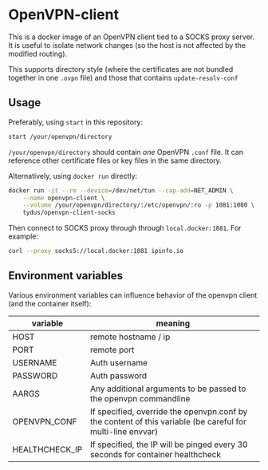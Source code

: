 # OpenVPN-client

This is a docker image of an OpenVPN client tied to a SOCKS proxy server.  It is
useful to isolate network changes (so the host is not affected by the modified
routing).

This supports directory style (where the certificates are not bundled together in one `.ovpn` file) and those that contains `update-resolv-conf`

## Usage

Preferably, using `start` in this repository:
```bash
start /your/openvpn/directory
```

`/your/openvpn/directory` should contain *one* OpenVPN `.conf` file. It can reference other certificate files or key files in the same directory.

Alternatively, using `docker run` directly:

```bash
docker run -it --rm --device=/dev/net/tun --cap-add=NET_ADMIN \
    --name openvpn-client \
    --volume /your/openvpn/directory/:/etc/openvpn/:ro -p 1081:1080 \
    tydus/openvpn-client-socks
```

Then connect to SOCKS proxy through through `local.docker:1081`. For example:

```bash
curl --proxy socks5://local.docker:1081 ipinfo.io
```

## Environment variables
Various environment variables can influence behavior of the openvpn client (and the container itself):

| variable | meaning |
| -------- | ------- |
| HOST | remote hostname / ip |
| PORT | remote port |
| USERNAME | Auth username |
| PASSWORD | Auth password |
| AARGS | Any additional arguments to be passed to the openvpn commandline |
| OPENVPN\_CONF | If specified, override the openvpn.conf by the content of this variable (be careful for multi-line envvar) |
| HEALTHCHECK\_IP | If specified, the IP will be pinged every 30 seconds for container healthcheck |

